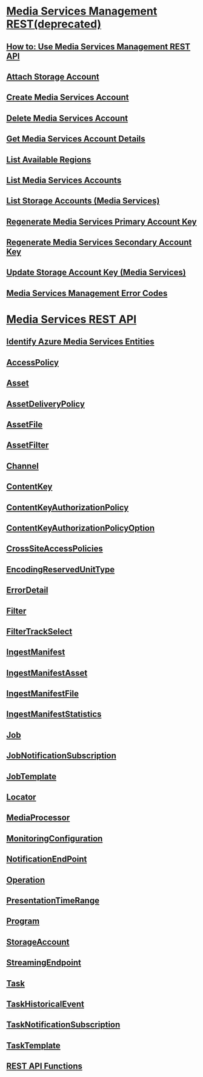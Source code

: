 # [Media Services Management REST(deprecated)](management/media-services-management-rest.md)
## [How to: Use Media Services Management REST API](management/how-to-use-media-services-management-rest-api.md)
## [Attach Storage Account](management/attach-storage-account.md)
## [Create Media Services Account](management/create-media-services-account.md)
## [Delete Media Services Account](management/delete-media-services-account.md)
## [Get Media Services Account Details](management/get-media-services-account-details.md)
## [List Available Regions](management/list-available-regions.md)
## [List Media Services Accounts](management/list-media-services-accounts.md)
## [List Storage Accounts (Media Services)](management/list-storage-accounts-media-services.md)
## [Regenerate Media Services Primary Account Key](management/regenerate-media-services-primary-account-key.md)
## [Regenerate Media Services Secondary Account Key](management/regenerate-media-services-secondary-account-key.md)
## [Update Storage Account Key (Media Services)](management/update-storage-account-key-media-services.md)
## [Media Services Management Error Codes](management/media-services-management-error-codes.md)
# [Media Services REST API](operations/azure-media-services-rest-api-reference.md)
## [Identify Azure Media Services Entities](operations/identify-azure-media-services-entities.md)
## [AccessPolicy](operations/accesspolicy.md)
## [Asset](operations/asset.md)
## [AssetDeliveryPolicy](operations/assetdeliverypolicy.md)
## [AssetFile](operations/assetfile.md)
## [AssetFilter](operations/assetfilter.md)
## [Channel](operations/channel.md)
## [ContentKey](operations/contentkey.md)
## [ContentKeyAuthorizationPolicy](operations/contentkeyauthorizationpolicy.md)
## [ContentKeyAuthorizationPolicyOption](operations/contentkeyauthorizationpolicyoption.md)
## [CrossSiteAccessPolicies](operations/crosssiteaccesspolicies.md)
## [EncodingReservedUnitType](operations/encodingreservedunittype.md)
## [ErrorDetail](operations/errordetail.md)
## [Filter](operations/filter.md)
## [FilterTrackSelect](operations/filtertrackselect.md)
## [IngestManifest](operations/ingestmanifest.md)
## [IngestManifestAsset](operations/ingestmanifestasset.md)
## [IngestManifestFile](operations/ingestmanifestfile.md)
## [IngestManifestStatistics](operations/ingestmanifeststatistics.md)
## [Job](operations/job.md)
## [JobNotificationSubscription](operations/jobnotificationsubscription.md)
## [JobTemplate](operations/jobtemplate.md)
## [Locator](operations/locator.md)
## [MediaProcessor](operations/mediaprocessor.md)
## [MonitoringConfiguration](operations/monitoringconfiguration.md)
## [NotificationEndPoint](operations/notificationendpoint.md)
## [Operation](operations/operation.md)
## [PresentationTimeRange](operations/presentationtimerange.md)
## [Program](operations/program.md)
## [StorageAccount](operations/storageaccount.md)
## [StreamingEndpoint](operations/streamingendpoint.md)
## [Task](operations/task.md)
## [TaskHistoricalEvent](operations/taskhistoricalevent.md)
## [TaskNotificationSubscription](operations/tasknotificationsubscription.md)
## [TaskTemplate](operations/tasktemplate.md)
## [REST API Functions](operations/rest-api-functions.md)
